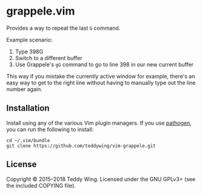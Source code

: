 grappele.vim
============

Provides a way to repeat the last `G` command.

Example scenario:

1. Type 398G
2. Switch to a different buffer
3. Use Grappele's `gG` command to go to line 398 in our new current buffer

This way if you mistake the currently active window for example, there's an easy
way to get to the right line without having to manually type out the line number
again.


## Installation
Install using any of the various Vim plugin managers. If you use
[pathogen](https://github.com/tpope/vim-pathogen), you can run the following to
install:

	cd ~/.vim/bundle
	git clone https://github.com/teddywing/vim-grappele.git


## License
Copyright © 2015–2018 Teddy Wing. Licensed under the GNU GPLv3+ (see the included
COPYING file).
